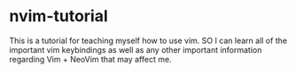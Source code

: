 # nvim-tutorial

This is a tutorial for teaching myself how to use vim. SO I can learn all of the important vim keybindings as well as any other important information regarding Vim + NeoVim that may affect me.
